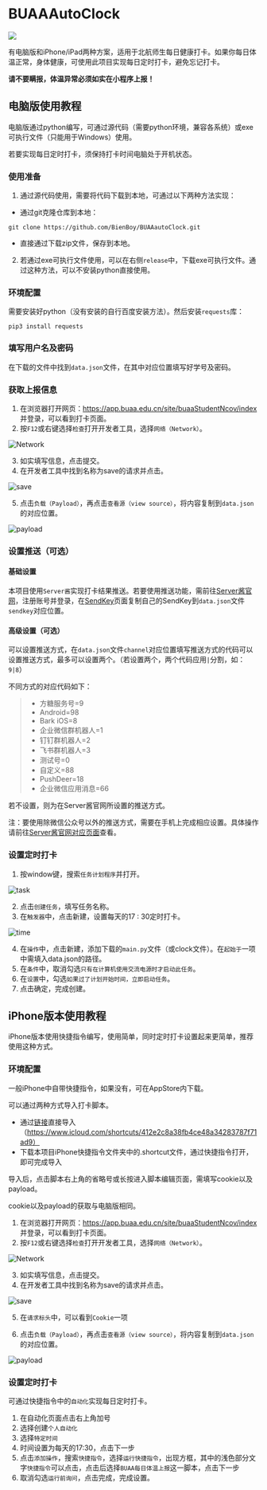 # BUAAAutoClock

![](https://img.shields.io/badge/python-3.6%2B-brightgreen)

有电脑版和iPhone/iPad两种方案，适用于北航师生每日健康打卡。如果你每日体温正常，身体健康，可使用此项目实现每日定时打卡，避免忘记打卡。

**请不要瞒报，体温异常必须如实在小程序上报！**

## 电脑版使用教程

电脑版通过python编写，可通过源代码（需要python环境，兼容各系统）或exe可执行文件（只能用于Windows）使用。

若要实现每日定时打卡，须保持打卡时间电脑处于开机状态。

### 使用准备

1. 通过源代码使用，需要将代码下载到本地，可通过以下两种方法实现：

- 通过git克隆仓库到本地：

```
git clone https://github.com/BienBoy/BUAAautoClock.git
```

- 直接通过下载zip文件，保存到本地。

2. 若通过exe可执行文件使用，可以在右侧`release`中，下载exe可执行文件。通过这种方法，可以不安装python直接使用。

### 环境配置

需要安装好python（没有安装的自行百度安装方法）。然后安装`requests`库：

```shell script
pip3 install requests
```

### 填写用户名及密码

在下载的文件中找到`data.json`文件，在其中对应位置填写好学号及密码。

### 获取上报信息

1. 在浏览器打开网页：https://app.buaa.edu.cn/site/buaaStudentNcov/index 并登录，可以看到打卡页面。
2. 按`F12`或右键选择`检查`打开开发者工具，选择`网络（Network）`。

![Network](./pictures/network.jpg)

3. 如实填写信息，点击提交。
4. 在开发者工具中找到名称为save的请求并点击。

![save](./pictures/save.jpg)

5. 点击`负载（Payload）`，再点击`查看源（view source）`，将内容复制到`data.json`的对应位置。

![payload](./pictures/payload.jpg)

### 设置推送（可选）

#### 基础设置

本项目使用`Server酱`实现打卡结果推送。若要使用推送功能，需前往[Server酱官网](https://sct.ftqq.com/)，注册账号并登录，在[SendKey](https://sct.ftqq.com/sendkey)页面复制自己的SendKey到`data.json`文件`sendkey`对应位置。

#### 高级设置（可选）

可以设置推送方式，在`data.json`文件`channel`对应位置填写推送方式的代码可以设置推送方式，最多可以设置两个。（若设置两个，两个代码应用`|`分割，如：`9|8`）

不同方式的对应代码如下：
> - 方糖服务号=9
> - Android=98
> - Bark iOS=8
> - 企业微信群机器人=1
> - 钉钉群机器人=2
> - 飞书群机器人=3
> - 测试号=0
> - 自定义=88
> - PushDeer=18
> - 企业微信应用消息=66

若不设置，则为在Server酱官网所设置的推送方式。

注：要使用除微信公众号以外的推送方式，需要在手机上完成相应设置。具体操作请前往[Server酱官网对应页面](https://sct.ftqq.com/forward)查看。

### 设置定时打卡

1. 按window键，搜索`任务计划程序`并打开。

![task](./pictures/task.jpg)

2. 点击`创建任务`，填写任务名称。
3. 在`触发器`中，点击新建，设置每天的17 : 30定时打卡。

![time](./pictures/time.jpg)

4. 在`操作`中，点击新建，添加下载的`main.py`文件（或clock文件）。在`起始于`一项中需填入data.json的路径。
5. 在`条件`中，取消勾选`只有在计算机使用交流电源时才启动此任务`。
6. 在`设置`中，勾选`如果过了计划开始时间，立即启动任务`。
7. 点击确定，完成创建。

## iPhone版本使用教程

iPhone版本使用快捷指令编写，使用简单，同时定时打卡设置起来更简单，推荐使用这种方式。

### 环境配置

一般iPhone中自带快捷指令，如果没有，可在AppStore内下载。

可以通过两种方式导入打卡脚本。

- 通过[链接](https://www.icloud.com/shortcuts/412e2c8a38fb4ce48a34283787f71ad9)直接导入（https://www.icloud.com/shortcuts/412e2c8a38fb4ce48a34283787f71ad9）
- 下载本项目iPhone快捷指令文件夹中的.shortcut文件，通过快捷指令打开，即可完成导入

导入后，点击脚本右上角的省略号或长按进入脚本编辑页面，需填写cookie以及payload。

cookie以及payload的获取与电脑版相同。

1. 在浏览器打开网页：https://app.buaa.edu.cn/site/buaaStudentNcov/index 并登录，可以看到打卡页面。
2. 按`F12`或右键选择`检查`打开开发者工具，选择`网络（Network）`。

![Network](./pictures/network.jpg)

3. 如实填写信息，点击提交。
4. 在开发者工具中找到名称为save的请求并点击。

![save](./pictures/save.jpg)

5. 在`请求标头`中，可以看到`Cookie`一项

6. 点击`负载（Payload）`，再点击`查看源（view source）`，将内容复制到`data.json`的对应位置。

![payload](./pictures/payload.jpg)

### 设置定时打卡

可通过快捷指令中的`自动化`实现每日定时打卡。

1. 在自动化页面点击右上角加号
2. 选择创建`个人自动化`
3. 选择`特定时间`
4. 时间设置为每天的17:30，点击下一步
5. 点击`添加操作`，搜索`快捷指令`，选择`运行快捷指令`，出现方框，其中的浅色部分文字`快捷指令`可以点击，点击后选择`BUAA每日体温上报`这一脚本，点击下一步
6. 取消勾选`运行前询问`，点击完成，完成设置。